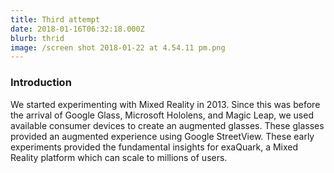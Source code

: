 ```yaml
---
title: Third attempt
date: 2018-01-16T06:32:18.000Z
blurb: thrid
image: /screen shot 2018-01-22 at 4.54.11 pm.png
---
```

### Introduction

We started experimenting with Mixed Reality in 2013. Since this was before the arrival of Google Glass, Microsoft Hololens, and Magic Leap, we used available consumer devices to create an augmented glasses. These glasses provided an augmented experience using Google StreetView. These early experiments provided the fundamental insights for exaQuark, a Mixed Reality platform which can scale to millions of users.
